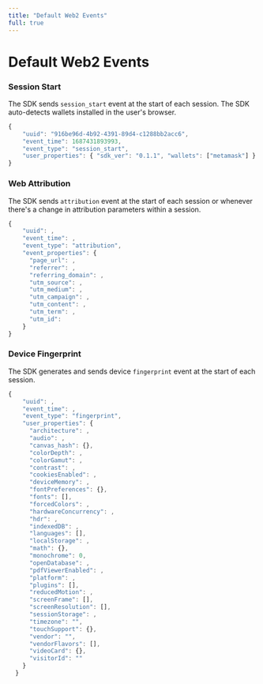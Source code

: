 ```yaml
---
title: "Default Web2 Events"
full: true
---
```


# Default Web2 Events

### Session Start
The SDK sends `session_start` event at the start of each session.
The SDK auto-detects wallets installed in the user's browser.

```js
{
    "uuid": "916be96d-4b92-4391-89d4-c1288bb2acc6",
    "event_time": 1687431893993,
    "event_type": "session_start",
    "user_properties": { "sdk_ver": "0.1.1", "wallets": ["metamask"] }
}
```


### Web Attribution
The SDK sends `attribution` event at the start of each session or whenever there's a change in attribution parameters within a session.

```js
{
    "uuid": ,
    "event_time": ,
    "event_type": "attribution",
    "event_properties": {
      "page_url": ,
      "referrer": ,
      "referring_domain": ,
      "utm_source": ,
      "utm_medium": ,
      "utm_campaign": ,
      "utm_content": ,
      "utm_term": ,
      "utm_id": 
    }
}
```

### Device Fingerprint
The SDK generates and sends device `fingerprint` event at the start of each session.

```js
{
    "uuid": ,
    "event_time": ,
    "event_type": "fingerprint",
    "user_properties": {
      "architecture": ,
      "audio": ,
      "canvas_hash": {},
      "colorDepth": ,
      "colorGamut": ,
      "contrast": ,
      "cookiesEnabled": ,
      "deviceMemory": ,
      "fontPreferences": {},
      "fonts": [],
      "forcedColors": ,
      "hardwareConcurrency": ,
      "hdr": ,
      "indexedDB": ,
      "languages": [],
      "localStorage": ,
      "math": {},
      "monochrome": 0,
      "openDatabase": ,
      "pdfViewerEnabled": ,
      "platform": ,
      "plugins": [],
      "reducedMotion": ,
      "screenFrame": [],
      "screenResolution": [],
      "sessionStorage": ,
      "timezone": "",
      "touchSupport": {},
      "vendor": "",
      "vendorFlavors": [],
      "videoCard": {},
      "visitorId": ""
    }
  }
```

